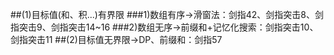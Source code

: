##(1)目标值(和、积...)有界限
###1)数组有序->滑窗法：剑指42、剑指突击8、剑指突击9、剑指突击14~16
###2)数组无序->前缀和+记忆化搜索：剑指突击10、剑指突击11
##(2)目标值无界限->DP、前缀和：剑指57